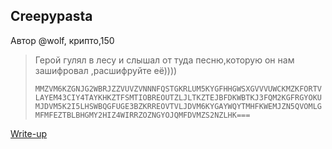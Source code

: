 ## Creepypasta
Автор @wolf, крипто,150
>Герой гулял в лесу и слышал от туда песню,которую он нам зашифровал ,расшифруйте её))))
>
>`MMZVM6KZGNJG2WBRJZZVUVZVNNNFQSTGKRLUM5KYGFHHGWSXGVVVUWCKMZKFORTVLAYEM43CIY4TAYKHKZTFSMTIOBREOUTZLJLTKZTEJBFDKWBTKJ3FQM2KGFRGYOKUMJDVM5K2I5LHSWBQGFUGE3BZKRREOVTVLJDVM6KYGAYWQYTMHFKWEMJZN5QVOMLGMFMFEZTBLBHGMY2HIZ4WIRRZOZNGYOJQMFDVMZS2NZLHK===`

[Write-up](WRITEUP.md)
